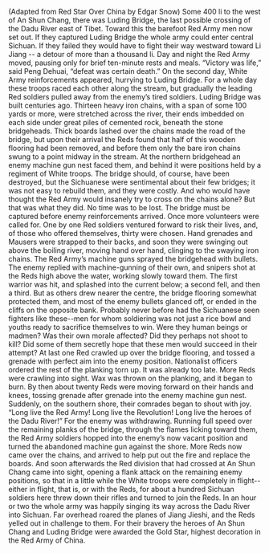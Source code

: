 (Adapted from Red Star Over China by Edgar Snow)
Some 400 li to the west of An Shun Chang, there was Luding Bridge, the last possible crossing of the Dadu River east of Tibet. Toward this the barefoot Red Army men now set out. If they captured Luding Bridge the whole army could enter central Sichuan. If they failed they would have to fight their way westward toward Li Jiang -- a detour of more than a thousand li. Day and night the Red Army moved, pausing only for brief ten-minute rests and meals. “Victory was life,” said Peng Dehuai, “defeat was certain death.” On the second day, White Army reinforcements appeared, hurrying to Luding Bridge. For a whole day these troops raced each other along the stream, but gradually the leading Red soldiers pulled away from the enemy’s tired soldiers.
Luding Bridge was built centuries ago. Thirteen heavy iron chains, with a span of some 100 yards or more, were stretched across the river, their ends imbedded on each side under great piles of cemented rock, beneath the stone bridgeheads. Thick boards lashed over the chains made the road of the bridge, but upon their arrival the Reds found that half of this wooden flooring had been removed, and before them only the bare iron chains swung to a point midway in the stream. At the northern bridgehead an enemy machine gun nest faced them, and behind it were positions held by a regiment of White troops. The bridge should, of course, have been destroyed, but the Sichuanese were sentimental about their few bridges; it was not easy to rebuild them, and they were costly. And who would have thought the Red Army would insanely try to cross on the chains alone? But that was what they did.
No time was to be lost. The bridge must be captured before enemy reinforcements arrived. Once more volunteers were called for. One by one Red soldiers ventured forward to risk their lives, and, of those who offered themselves, thirty were chosen. Hand grenades and Mausers were strapped to their backs, and soon they were swinging out above the boiling river, moving hand over hand, clinging to the swaying iron chains.
The Red Army’s machine guns sprayed the bridgehead with bullets. The enemy replied with machine-gunning of their own, and snipers shot at the Reds high above the water, working slowly toward them. The first warrior was hit, and splashed into the current below; a second fell, and then a third. But as others drew nearer the centre, the bridge flooring somewhat protected them, and most of the enemy bullets glanced off, or ended in the cliffs on the opposite bank.
Probably never before had the Sichuanese seen fighters like these--men for whom soldiering was not just a rice bowl and youths ready to sacrifice themselves to win. Were they human beings or madmen? Was their own morale affected? Did they perhaps not shoot to kill? Did some of them secretly hope that these men would succeed in their attempt? At last one Red crawled up over the bridge flooring, and tossed a grenade with perfect aim into the enemy position. Nationalist officers ordered the rest of the planking torn up. It was already too late. More Reds were crawling into sight. Wax was thrown on the planking, and it began to burn. By then about twenty Reds were moving forward on their hands and knees, tossing grenade after grenade into the enemy machine gun nest.
Suddenly, on the southern shore, their comrades began to shout with joy. “Long live the Red Army! Long live the Revolution! Long live the heroes of the Dadu River!” For the enemy was withdrawing. Running full speed over the remaining planks of the bridge, through the flames licking toward them, the Red Army soldiers hopped into the enemy’s now vacant position and turned the abandoned machine gun against the shore.
More Reds now came over the chains, and arrived to help put out the fire and replace the boards. And soon afterwards the Red division that had crossed at An Shun Chang came into sight, opening a flank attack on the remaining enemy positions, so that in a little while the White troops were completely in flight--either in flight, that is, or with the Reds, for about a hundred Sichuan soldiers here threw down their rifles and turned to join the Reds. In an hour or two the whole army was happily singing its way across the Dadu River into Sichuan. Far overhead roared the planes of Jiang Jieshi, and the Reds yelled out in challenge to them.
For their bravery the heroes of An Shun Chang and Luding Bridge were awarded the Gold Star, highest decoration in the Red Army of China.
